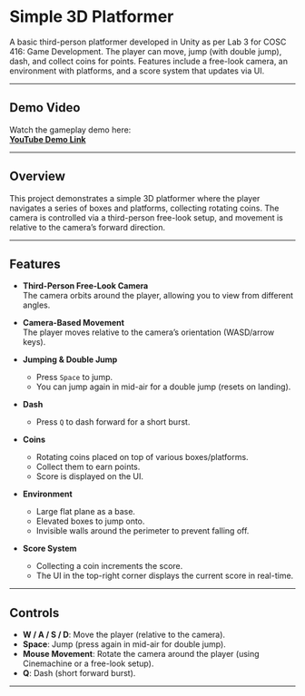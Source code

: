 # Simple 3D Platformer

A basic third-person platformer developed in Unity as per Lab 3 for COSC 416: Game Development. The player can move, jump (with double jump), dash, and collect coins for points. Features include a free-look camera, an environment with platforms, and a score system that updates via UI.

---

## Demo Video

Watch the gameplay demo here:  
[**YouTube Demo Link**](https://youtu.be/QIQc7hd-BN0)

---

## Overview

This project demonstrates a simple 3D platformer where the player navigates a series of boxes and platforms, collecting rotating coins. The camera is controlled via a third-person free-look setup, and movement is relative to the camera’s forward direction. 

---

## Features

- **Third-Person Free-Look Camera**  
  The camera orbits around the player, allowing you to view from different angles.
  
- **Camera-Based Movement**  
  The player moves relative to the camera’s orientation (WASD/arrow keys).
  
- **Jumping & Double Jump**  
  - Press `Space` to jump.  
  - You can jump again in mid-air for a double jump (resets on landing).
  
- **Dash**  
  - Press `Q` to dash forward for a short burst.
  
- **Coins**  
  - Rotating coins placed on top of various boxes/platforms.  
  - Collect them to earn points.  
  - Score is displayed on the UI.
  
- **Environment**  
  - Large flat plane as a base.  
  - Elevated boxes to jump onto.  
  - Invisible walls around the perimeter to prevent falling off.
  
- **Score System**  
  - Collecting a coin increments the score.  
  - The UI in the top-right corner displays the current score in real-time.

---

## Controls

- **W / A / S / D**: Move the player (relative to the camera).  
- **Space**: Jump (press again in mid-air for double jump).  
- **Mouse Movement**: Rotate the camera around the player (using Cinemachine or a free-look setup).  
- **Q**: Dash (short forward burst).

---

